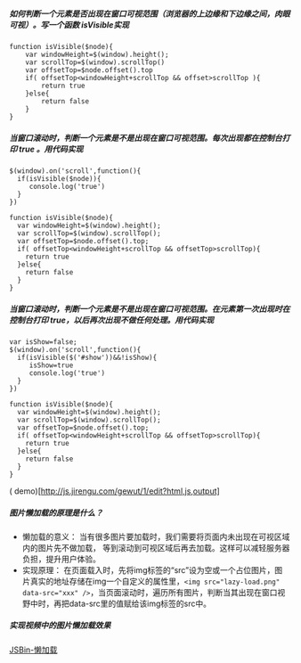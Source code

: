 ##### 如何判断一个元素是否出现在窗口可视范围（浏览器的上边缘和下边缘之间，肉眼可视）。写一个函数 isVisible实现
```
function isVisible($node){
    var windowHeight=$(window).height();
    var scrollTop=$(window).scrollTop()
    var offsetTop=$node.offset().top
    if( offsetTop<windowHeight+scrollTop && offset>scrollTop ){
        return true
    }else{
        return false
    }
}
```
##### 当窗口滚动时，判断一个元素是不是出现在窗口可视范围。每次出现都在控制台打印 true 。用代码实现
```
$(window).on('scroll',function(){
  if(isVisible($node)){
     console.log('true')
  }
})

function isVisible($node){
  var windowHeight=$(window).height();
  var scrollTop=$(window).scrollTop();
  var offsetTop=$node.offset().top;
  if( offsetTop<windowHeight+scrollTop && offsetTop>scrollTop){
    return true
  }else{
    return false
  }
}
```
##### 当窗口滚动时，判断一个元素是不是出现在窗口可视范围。在元素第一次出现时在控制台打印 true，以后再次出现不做任何处理。用代码实现
```
var isShow=false;
$(window).on('scroll',function(){
  if(isVisible($('#show'))&&!isShow){
     isShow=true
     console.log('true')
  }
})

function isVisible($node){
  var windowHeight=$(window).height();
  var scrollTop=$(window).scrollTop();
  var offsetTop=$node.offset().top;
  if( offsetTop<windowHeight+scrollTop && offsetTop>scrollTop){
    return true
  }else{
    return false
  }
}
```
( demo)[http://js.jirengu.com/gewut/1/edit?html,js,output]
##### 图片懒加载的原理是什么？
- 懒加载的意义：
当有很多图片要加载时，我们需要将页面内未出现在可视区域内的图片先不做加载， 等到滚动到可视区域后再去加载。这样可以减轻服务器负担，提升用户体验。
- 实现原理：
在页面载入时，先将img标签的“src”设为空或一个占位图片，图片真实的地址存储在img一个自定义的属性里，```<img src="lazy-load.png" data-src="xxx" />```，当页面滚动时，遍历所有图片，判断当其出现在窗口视野中时，再把data-src里的值赋给该img标签的src中。
##### 实现视频中的图片懒加载效果
[JSBin-懒加载](http://js.jirengu.com/gopuk/1/edit?html,js,output)
